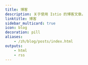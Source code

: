 ```yaml
---
title: 博客
description: 关于使用 Istio 的博客文章。
linktitle: 博客
sidebar_multicard: true
icon: blog
decoration: pill
aliases:
    - /zh/blog/posts/index.html
outputs:
    - html
    - rss  
---
```

